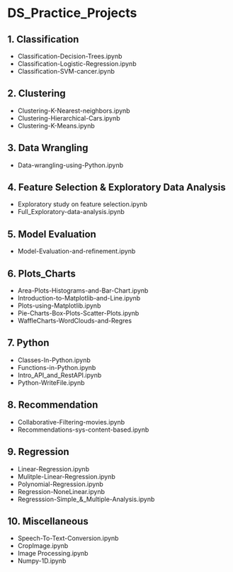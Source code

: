 # DS_Practice_Projects

## 1. Classification
  - Classification-Decision-Trees.ipynb
  - Classification-Logistic-Regression.ipynb
  - Classification-SVM-cancer.ipynb

## 2. Clustering
  - Clustering-K-Nearest-neighbors.ipynb
  - Clustering-Hierarchical-Cars.ipynb
  - Clustering-K-Means.ipynb

## 3. Data Wrangling
  - Data-wrangling-using-Python.ipynb

## 4. Feature Selection & Exploratory Data Analysis
  - Exploratory study on feature selection.ipynb
  - Full_Exploratory-data-analysis.ipynb

## 5. Model Evaluation
  - Model-Evaluation-and-refinement.ipynb

## 6. Plots_Charts
  - Area-Plots-Histograms-and-Bar-Chart.ipynb
  - Introduction-to-Matplotlib-and-Line.ipynb
  - Plots-using-Matplotlib.ipynb
  - Pie-Charts-Box-Plots-Scatter-Plots.ipynb
  - WaffleCharts-WordClouds-and-Regres

## 7. Python
  - Classes-In-Python.ipynb
  - Functions-in-Python.ipynb
  - Intro_API_and_RestAPI.ipynb
  - Python-WriteFile.ipynb

## 8. Recommendation
  - Collaborative-Filtering-movies.ipynb
  - Recommendations-sys-content-based.ipynb

## 9. Regression
  - Linear-Regression.ipynb
  - Mulitple-Linear-Regression.ipynb
  - Polynomial-Regression.ipynb
  - Regression-NoneLinear.ipynb
  - Regresssion-Simple_&_Multiple-Analysis.ipynb

## 10. Miscellaneous
  - Speech-To-Text-Conversion.ipynb
  - CropImage.ipynb
  - Image Processing.ipynb
  - Numpy-1D.ipynb
